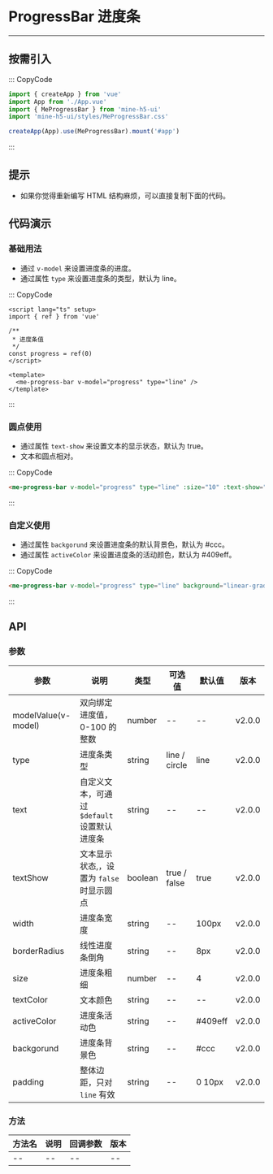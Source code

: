 # ProgressBar 进度条

---

## 按需引入

::: CopyCode

```js
import { createApp } from 'vue'
import App from './App.vue'
import { MeProgressBar } from 'mine-h5-ui'
import 'mine-h5-ui/styles/MeProgressBar.css'

createApp(App).use(MeProgressBar).mount('#app')
```

:::

## 提示

- 如果你觉得重新编写 HTML 结构麻烦，可以直接复制下面的代码。

## 代码演示

### 基础用法

- 通过 `v-model` 来设置进度条的进度。
- 通过属性 `type` 来设置进度条的类型，默认为 line。

::: CopyCode

```vue
<script lang="ts" setup>
import { ref } from 'vue'

/**
 * 进度条值
 */
const progress = ref(0)
</script>

<template>
  <me-progress-bar v-model="progress" type="line" />
</template>
```

:::

### 圆点使用

- 通过属性 `text-show` 来设置文本的显示状态，默认为 true。
- 文本和圆点相对。

::: CopyCode

```html
<me-progress-bar v-model="progress" type="line" :size="10" :text-show="false" />
```

:::

### 自定义使用

- 通过属性 `backgorund` 来设置进度条的默认背景色，默认为 #ccc。
- 通过属性 `activeColor` 来设置进度条的活动颜色，默认为 #409eff。

::: CopyCode

```html
<me-progress-bar v-model="progress" type="line" background="linear-gradient(90deg, #8af2ba, #1e57f5)" active-color="#f66" padding="0 25px" />
```

:::

## API

### 参数

| 参数                | 说明                                         | 类型    | 可选值        | 默认值  | 版本   |
| ------------------- | -------------------------------------------- | ------- | ------------- | ------- | ------ |
| modelValue(v-model) | 双向绑定进度值，0-100 的整数                 | number  | --            | --      | v2.0.0 |
| type                | 进度条类型                                   | string  | line / circle | line    | v2.0.0 |
| text                | 自定义文本，可通过 `$default` 设置默认进度条 | string  | --            | --      | v2.0.0 |
| textShow            | 文本显示状态,，设置为 `false` 时显示圆点     | boolean | true / false  | true    | v2.0.0 |
| width               | 进度条宽度                                   | string  | --            | 100px   | v2.0.0 |
| borderRadius        | 线性进度条倒角                               | string  | --            | 8px     | v2.0.0 |
| size                | 进度条粗细                                   | number  | --            | 4       | v2.0.0 |
| textColor           | 文本颜色                                     | string  | --            | --      | v2.0.0 |
| activeColor         | 进度条活动色                                 | string  | --            | #409eff | v2.0.0 |
| backgorund          | 进度条背景色                                 | string  | --            | #ccc    | v2.0.0 |
| padding             | 整体边距，只对 `line` 有效                   | string  | --            | 0 10px  | v2.0.0 |

### 方法

| 方法名 | 说明 | 回调参数 | 版本 |
| ------ | ---- | -------- | ---- |
| --     | --   | --       | --   |
